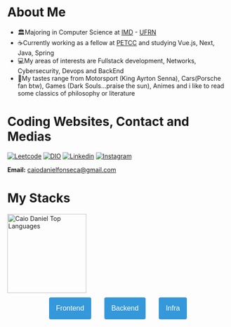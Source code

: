 # About Me 
- 🏛️Majoring in Computer Science at [IMD](https://www.metropoledigital.ufrn.br/portal/) - [UFRN](https://www.ufrn.br)
- ☕Currently working as a fellow at [PETCC](petcc.dimap.ufrn.br) and studying Vue.js, Next, Java, Spring 
- 💻My areas of interests are Fullstack development, Networks, Cybersecurity, Devops and BackEnd
- 🔆My tastes range from Motorsport (King Ayrton Senna), Cars(Porsche fan btw), Games (Dark Souls...praise the sun), Animes and i like to read some classics of philosophy or literature

# Coding Websites, Contact and Medias
[![Leetcode](https://img.shields.io/badge/-LeetCode-FFA116?style=for-the-badge&logo=LeetCode&logoColor=black)](https://leetcode.com/Kaka777/)
[![DIO](https://img.shields.io/website?label=DIOCOURSES&style=for-the-badge&url=https://DIO/)](https://web.dio.me/users/caiodanielfonseca?tab=skills)
[![Linkedin](https://img.shields.io/badge/LinkedIn-0077B5?style=for-the-badge&logo=linkedin&logoColor=white)](https://www.linkedin.com/in/caio-daniel-1b8951269/)
[![Instagram](https://img.shields.io/badge/Instagram-E4405F?style=for-the-badge&logo=instagram&logoColor=white)](https://www.instagram.com/caio_kaka_/?next=%2F)

**Email:** caiodanielfonseca@gmail.com

# My Stacks
<a href="https://github-readme-stats.vercel.app/api/top-langs/?username=Caio2a7">
        <img height="180em" src="https://github-readme-stats.vercel.app/api/top-langs/?username=Caio2a7&layout=compact&theme=react&langs_count=8" alt="Caio Daniel Top Languages"/>
</a>

<div style="display: flex; align-items: center; justify-content: center; margin: 10px 0;">
    <div class="dropdown" style="position: relative; display: inline-block; margin: 0 15px;">
        <button class="dropbtn" style="background-color: #3498db; color: white; padding: 16px; font-size: 16px; border: none; cursor: pointer; border-radius: 4px;">Frontend</button>
        <div class="dropdown-content" style="display: none; position: absolute; background-color: #f9f9f9; min-width: 300px; box-shadow: 0px 8px 16px 0px rgba(0,0,0,0.2); z-index: 1; border-radius: 4px; overflow: hidden;">
            <div class="tech-container" style="padding: 12px 16px; display: flex; flex-direction: column; align-items: center;">
                <div class="tech-row" style="display: flex; flex-wrap: wrap; justify-content: center; margin: 8px 0;">
                    <img alt="HTML" src="https://img.shields.io/badge/HTML5-E34F26?style=for-the-badge&logo=html5&logoColor=white" style="margin: 4px;">
                    <img alt="CSS" src="https://img.shields.io/badge/CSS3-1572B6?style=for-the-badge&logo=css3&logoColor=white" style="margin: 4px;">
                    <img alt="Javascript" src="https://img.shields.io/badge/JavaScript-F7DF1E?style=for-the-badge&logo=javascript&logoColor=black" style="margin: 4px;">
                    <img alt="Vue" src="https://img.shields.io/badge/vuejs-%2335495e.svg?style=for-the-badge&logo=vuedotjs&logoColor=%234FC08D" style="margin: 4px;">
                    <img alt="React" src="https://img.shields.io/badge/react-%2320232a.svg?style=for-the-badge&logo=react&logoColor=%2361DAFB" style="margin: 4px;">
                    <img alt="Nuxt" src="https://img.shields.io/badge/Nuxt-002E3B?style=for-the-badge&logo=nuxtdotjs&logoColor=#00DC82" style="margin: 4px;">
                    <img alt="Bootstrap" src="https://img.shields.io/badge/bootstrap-%238511FA.svg?style=for-the-badge&logo=bootstrap&logoColor=white" style="margin: 4px;">
                    <img alt="Figma" src="https://img.shields.io/badge/Figma-F24E1E?style=for-the-badge&logo=figma&logoColor=white" style="margin: 4px;">
                </div>
            </div>
        </div>
    </div>
    <div class="dropdown" style="position: relative; display: inline-block; margin: 0 15px;">
        <button class="dropbtn" style="background-color: #3498db; color: white; padding: 16px; font-size: 16px; border: none; cursor: pointer; border-radius: 4px;">Backend</button>
        <div class="dropdown-content" style="display: none; position: absolute; background-color: #f9f9f9; min-width: 300px; box-shadow: 0px 8px 16px 0px rgba(0,0,0,0.2); z-index: 1; border-radius: 4px; overflow: hidden;">
            <div class="tech-container" style="padding: 12px 16px; display: flex; flex-direction: column; align-items: center;">
                <div class="tech-row" style="display: flex; flex-wrap: wrap; justify-content: center; margin: 8px 0;">
                    <img alt="Python3" src="https://img.shields.io/badge/Python-14354C?style=for-the-badge&logo=python&logoColor=white" style="margin: 4px;">
                    <img alt="C" src="https://img.shields.io/badge/C-00599C?style=for-the-badge&logo=c&logoColor=white" style="margin: 4px;">
                    <img alt="C++" src="https://img.shields.io/badge/C%2B%2B-00599C?style=for-the-badge&logo=c%2B%2B&logoColor=white" style="margin: 4px;">
                    <img alt="PostgreSQL" src="https://img.shields.io/badge/PostgreSQL-316192?style=for-the-badge&logo=postgresql&logoColor=white" style="margin: 4px;">
                    <img alt="MySQL" src="https://img.shields.io/badge/MySQL-005C84?style=for-the-badge&logo=mysql&logoColor=white" style="margin: 4px;">
                </div>
            </div>
        </div>
    </div>
    <div class="dropdown" style="position: relative; display: inline-block; margin: 0 15px;">
        <button class="dropbtn" style="background-color: #3498db; color: white; padding: 16px; font-size: 16px; border: none; cursor: pointer; border-radius: 4px;">Infra</button>
        <div class="dropdown-content" style="display: none; position: absolute; background-color: #f9f9f9; min-width: 300px; box-shadow: 0px 8px 16px 0px rgba(0,0,0,0.2); z-index: 1; border-radius: 4px; overflow: hidden;">
            <div class="tech-container" style="padding: 12px 16px; display: flex; flex-direction: column; align-items: center;">
                <div class="tech-row" style="display: flex; flex-wrap: wrap; justify-content: center; margin: 8px 0;">
                    <img alt="Linux" src="https://img.shields.io/badge/Linux-FCC624?style=for-the-badge&logo=linux&logoColor=black" style="margin: 4px;">
                    <img alt="Shell Script" src="https://img.shields.io/badge/Shell_Script-121011?style=for-the-badge&logo=gnu-bash&logoColor=white" style="margin: 4px;">
                    <img alt="Debian" src="https://img.shields.io/badge/Debian-A81D33?style=for-the-badge&logo=debian&logoColor=white" style="margin: 4px;">
                    <img alt="AWS" src="https://img.shields.io/badge/Amazon_AWS-232F3E?style=for-the-badge&logo=amazon-aws&logoColor=white" style="margin: 4px;">
                </div>
            </div>
        </div>
    </div>
</div>
